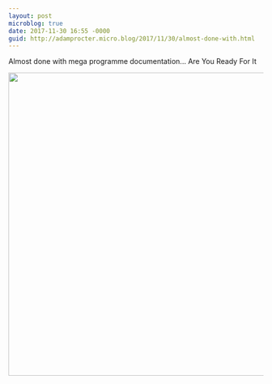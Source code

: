```yaml
---
layout: post
microblog: true
date: 2017-11-30 16:55 -0000
guid: http://adamprocter.micro.blog/2017/11/30/almost-done-with.html
---
```

Almost done with mega programme documentation... Are You Ready For It

<img src="http://discursive.adamprocter.co.uk/uploads/2017/6515925542.jpg" width="600" height="600" />
